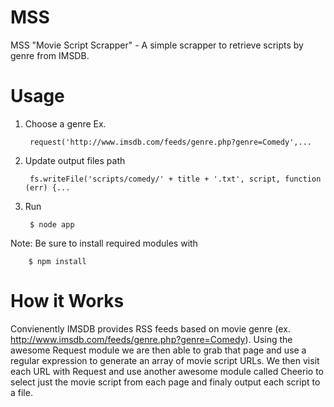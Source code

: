 MSS
===

MSS "Movie Script Scrapper" - A simple scrapper to retrieve scripts by genre from IMSDB.

Usage
===

1. Choose a genre Ex.

        request('http://www.imsdb.com/feeds/genre.php?genre=Comedy',...
2. Update output files path

        fs.writeFile('scripts/comedy/' + title + '.txt', script, function (err) {...
3. Run

        $ node app

Note: Be sure to install required modules with

        $ npm install

How it Works
===

Convienently IMSDB provides RSS feeds based on movie genre (ex. <http://www.imsdb.com/feeds/genre.php?genre=Comedy>). Using the awesome Request module we are then able to grab that page and use a regular expression to generate an array of movie script URLs. We then visit each URL with Request and use another awesome module called Cheerio to select just the movie script from each page and finaly output each script to a file.